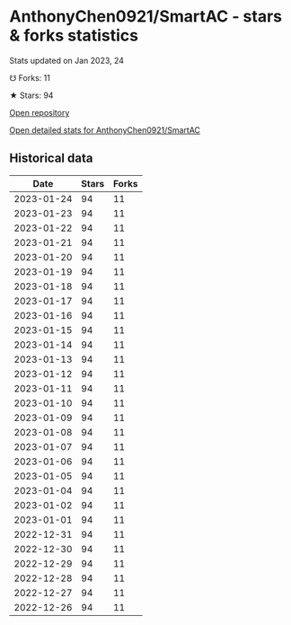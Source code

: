 # AnthonyChen0921/SmartAC - stars & forks statistics

Stats updated on Jan 2023, 24

☋ Forks: 11

★ Stars: 94

[Open repository](https://github.com/AnthonyChen0921/SmartAC)

[Open detailed stats for AnthonyChen0921/SmartAC](https://reviewgithub.com/rep/AnthonyChen0921/SmartAC)

## Historical data
| Date | Stars | Forks |
|------|-------|-------|
| 2023-01-24 | 94 | 11 | 
| 2023-01-23 | 94 | 11 | 
| 2023-01-22 | 94 | 11 | 
| 2023-01-21 | 94 | 11 | 
| 2023-01-20 | 94 | 11 | 
| 2023-01-19 | 94 | 11 | 
| 2023-01-18 | 94 | 11 | 
| 2023-01-17 | 94 | 11 | 
| 2023-01-16 | 94 | 11 | 
| 2023-01-15 | 94 | 11 | 
| 2023-01-14 | 94 | 11 | 
| 2023-01-13 | 94 | 11 | 
| 2023-01-12 | 94 | 11 | 
| 2023-01-11 | 94 | 11 | 
| 2023-01-10 | 94 | 11 | 
| 2023-01-09 | 94 | 11 | 
| 2023-01-08 | 94 | 11 | 
| 2023-01-07 | 94 | 11 | 
| 2023-01-06 | 94 | 11 | 
| 2023-01-05 | 94 | 11 | 
| 2023-01-04 | 94 | 11 | 
| 2023-01-02 | 94 | 11 | 
| 2023-01-01 | 94 | 11 | 
| 2022-12-31 | 94 | 11 | 
| 2022-12-30 | 94 | 11 | 
| 2022-12-29 | 94 | 11 | 
| 2022-12-28 | 94 | 11 | 
| 2022-12-27 | 94 | 11 | 
| 2022-12-26 | 94 | 11 | 

